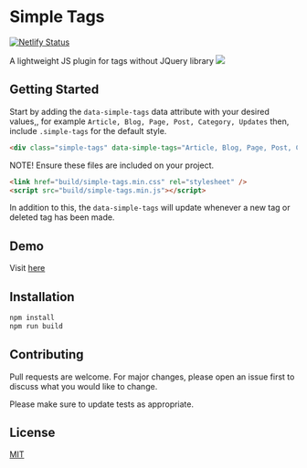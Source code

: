 # Simple Tags

[![Netlify Status](https://api.netlify.com/api/v1/badges/f69a391e-2a70-497c-806b-ad60340cfd00/deploy-status)](https://app.netlify.com/sites/naughty-goldberg-3160c7/deploys)

A lightweight JS plugin for tags without JQuery library
![](http://demo.kurtobando.com/screencast/simple-tags.gif)

## Getting Started

Start by adding the `data-simple-tags` data attribute with your desired values,, for example `Article, Blog, Page, Post, Category, Updates` then, include `.simple-tags` for the default style.

```html
<div class="simple-tags" data-simple-tags="Article, Blog, Page, Post, Category, Updates"></div>
```

NOTE! Ensure these files are included on your project.

```html
<link href="build/simple-tags.min.css" rel="stylesheet" />
<script src="build/simple-tags.min.js"></script>
```

In addition to this, the `data-simple-tags` will update whenever a new tag or deleted tag has been made.

## Demo

Visit [here](https://demo.kurtobando.com/play-with-js/simple-tags)

## Installation

```bash
npm install
npm run build
```

## Contributing

Pull requests are welcome. For major changes, please open an issue first to discuss what you would like to change.

Please make sure to update tests as appropriate.

## License

[MIT](https://choosealicense.com/licenses/mit/)
